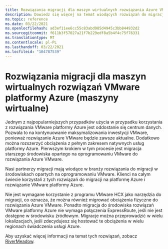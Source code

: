 ```yaml
---
title: Rozwiązania migracji dla maszyn wirtualnych rozwiązania Azure VMware
description: Dowiedz się więcej na temat wiodących rozwiązań do migracji dla maszyn wirtualnych rozwiązań VMware platformy Azure.
ms.topic: reference
ms.date: 03/22/2021
ms.openlocfilehash: ad3ef11ee6cc55c83abd985d4945c3bb844932d2
ms.sourcegitcommit: f611b3f57027a21f7b229edf8a5b4f4c75f76331
ms.translationtype: MT
ms.contentlocale: pl-PL
ms.lasthandoff: 03/22/2021
ms.locfileid: "104787539"
---
```

# <a name="migration-solutions-for-azure-vmware-solution-virtual-machines-vms"></a>Rozwiązania migracji dla maszyn wirtualnych rozwiązań VMware platformy Azure (maszyny wirtualne)

Jednym z najpopularniejszych przypadków użycia w przypadku korzystania z rozwiązania VMware platformy Azure jest oddostanie się centrum danych.  Pozwala to na kontynuowanie maksymalizowania inwestycji VMware, ponieważ rozwiązanie Azure VMware będzie zawsze aktualne. Dodatkowo można rozszerzyć obciążenia z pełnym zakresem natywnych usług platformy Azure.  Pierwszym krokiem w tym procesie jest migracja starszego środowiska opartego na oprogramowaniu VMware do rozwiązania Azure VMware.

Nasi partnerzy migracji mają wiodące w branży rozwiązania do migracji w środowiskach opartych na oprogramowaniu VMware. Klienci na całym świecie korzystali z tych rozwiązań do migracji na platformę Azure i rozwiązanie VMware platformy Azure.

Nie jest wymagane korzystanie z programu VMware HCX jako narzędzia do migracji, co oznacza, że można również migrować obciążenia fizyczne do rozwiązania Azure VMware. Ponadto migracja do środowiska rozwiązań VMware platformy Azure nie wymaga połączenia ExpressRoute, jeśli nie jest dostępne w środowisku źródłowym.  Migracje można przeprowadzić w wielu lokalizacjach, jeśli zdecydujesz się hostować te obciążenia w wielu regionach świadczenia usługi Azure.

Aby uzyskać więcej informacji na temat tych rozwiązań, zobacz [RiverMeadow](https://www.rivermeadow.com/migrating-to-vmware-on-azure).